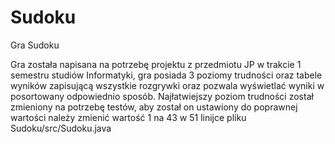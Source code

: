 # Sudoku
Gra Sudoku

Gra została napisana na potrzebę projektu z przedmiotu JP w trakcie 1 semestru studiów Informatyki, gra posiada 3 poziomy trudności oraz tabele wyników zapisującą wszystkie rozgrywki oraz pozwala wyświetlać wyniki w posortowany odpowiednio sposób. Najłatwiejszy poziom trudności został zmieniony na potrzebę testów, aby został on ustawiony do poprawnej wartości należy zmienić wartość 1 na 43 w 51 linijce pliku Sudoku/src/Sudoku.java
